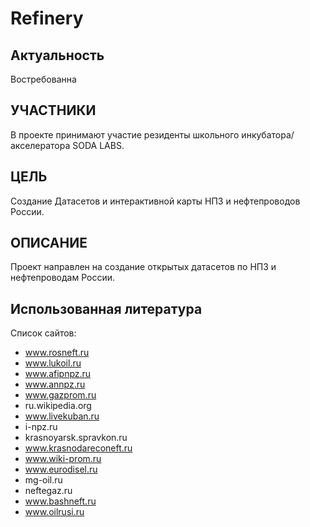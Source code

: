 # Refinery

## Актуальность
Востребованна

## УЧАСТНИКИ
В проекте принимают участие резиденты школьного инкубатора/акселератора SODA LABS.

## ЦЕЛЬ
Создание Датасетов и интерактивной карты НПЗ и нефтепроводов России.

## ОПИСАНИЕ
Проект направлен на создание открытых датасетов по НПЗ и нефтепроводам России.

## Использованная литература
Список сайтов: 
- www.rosneft.ru
- www.lukoil.ru
- www.afipnpz.ru
- www.annpz.ru
- www.gazprom.ru
- ru.wikipedia.org
- www.livekuban.ru
- i-npz.ru
- krasnoyarsk.spravkon.ru
- www.krasnodareconeft.ru
- www.wiki-prom.ru
- www.eurodisel.ru
- mg-oil.ru
- neftegaz.ru
- www.bashneft.ru
- www.oilrusi.ru






 
